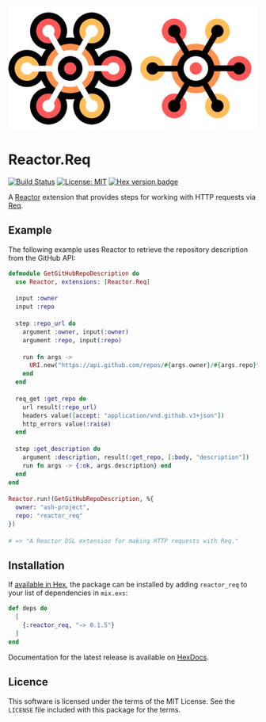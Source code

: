 <img src="https://github.com/ash-project/reactor/blob/main/logos/reactor-logo-light-small.png?raw=true#gh-light-mode-only" alt="Logo Light" width="250">
<img src="https://github.com/ash-project/reactor/blob/main/logos/reactor-logo-dark-small.png?raw=true#gh-dark-mode-only" alt="Logo Dark" width="250">

# Reactor.Req

[![Build Status](https://github.com/ash-project/reactor_req/actions/workflows/elixir.yml/badge.svg)](https://github.com/ash-project/reactor/actions)
[![License: MIT](https://img.shields.io/badge/License-MIT-yellow.svg)](https://opensource.org/licenses/MIT)
[![Hex version badge](https://img.shields.io/hexpm/v/reactor_req.svg)](https://hex.pm/packages/reactor_req)

A [Reactor](https://github.com/ash-project/reactor) extension that provides steps for working with HTTP requests via [Req](https://github.com/wojtekmach/req).

## Example

The following example uses Reactor to retrieve the repository description from the GitHub API:

```elixir
defmodule GetGitHubRepoDescription do
  use Reactor, extensions: [Reactor.Req]

  input :owner
  input :repo

  step :repo_url do
    argument :owner, input(:owner)
    argument :repo, input(:repo)

    run fn args ->
      URI.new("https://api.github.com/repos/#{args.owner}/#{args.repo}")
    end
  end

  req_get :get_repo do
    url result(:repo_url)
    headers value([accept: "application/vnd.github.v3+json"])
    http_errors value(:raise)
  end

  step :get_description do
    argument :description, result(:get_repo, [:body, "description"])
    run fn args -> {:ok, args.description} end
  end
end

Reactor.run!(GetGitHubRepoDescription, %{
  owner: "ash-project",
  repo: "reactor_req"
})

# => "A Reactor DSL extension for making HTTP requests with Req."
```

## Installation

If [available in Hex](https://hex.pm/docs/publish), the package can be installed
by adding `reactor_req` to your list of dependencies in `mix.exs`:

```elixir
def deps do
  [
    {:reactor_req, "~> 0.1.5"}
  ]
end
```

Documentation for the latest release is available on [HexDocs](https://hexdocs.pm/reactor_req).

## Licence

This software is licensed under the terms of the MIT License.
See the `LICENSE` file included with this package for the terms.
